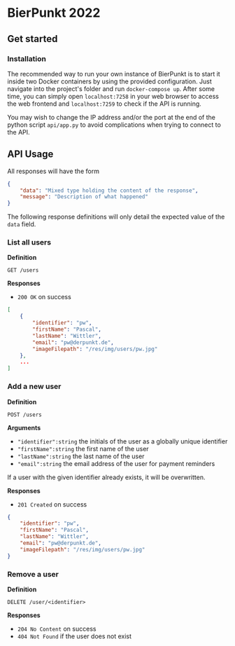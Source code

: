 # BierPunkt 2022

## Get started

### Installation

The recommended way to run your own instance of BierPunkt is to start it inside two Docker containers by using the provided configuration. Just navigate into the project's folder and run `docker-compose up`. After some time, you can simply open `localhost:7258` in your web browser to access the web frontend and `localhost:7259` to check if the API is running.

You may wish to change the IP address and/or the port at the end of the python script `api/app.py` to avoid complications when trying to connect to the API.

## API Usage

All responses will have the form

```json
{
    "data": "Mixed type holding the content of the response",
    "message": "Description of what happened"
}
```

The following response definitions will only detail the expected value of the `data` field.

### List all users

**Definition**

`GET /users`

**Responses**

* `200 OK` on success

```json
[
    {
        "identifier": "pw",
        "firstName": "Pascal",
        "lastName": "Wittler",
        "email": "pw@derpunkt.de",
        "imageFilepath": "/res/img/users/pw.jpg"
    },
    ...
]
```

### Add a new user

**Definition**

`POST /users`

**Arguments**

* `"identifier":string` the initials of the user as a globally unique identifier
* `"firstName":string` the first name of the user
* `"lastName":string` the last name of the user
* `"email":string` the email address of the user for payment reminders

If a user with the given identifier already exists, it will be overwritten.

**Responses**

* `201 Created` on success

```json
{
    "identifier": "pw",
    "firstName": "Pascal",
    "lastName": "Wittler",
    "email": "pw@derpunkt.de",
    "imageFilepath": "/res/img/users/pw.jpg"
}
```

### Remove a user

**Definition**

`DELETE /user/<identifier>`

**Responses**

* `204 No Content` on success
* `404 Not Found` if the user does not exist

